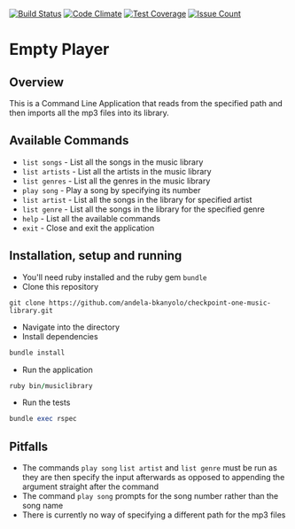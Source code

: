 [![Build Status](https://travis-ci.org/andela-bkanyolo/checkpoint-one-music-library.svg?branch=develop)](https://travis-ci.org/andela-bkanyolo/checkpoint-one-music-library)
[![Code Climate](https://codeclimate.com/github/andela-bkanyolo/checkpoint-one-music-library/badges/gpa.svg)](https://codeclimate.com/github/andela-bkanyolo/checkpoint-one-music-library)
[![Test Coverage](https://codeclimate.com/github/andela-bkanyolo/checkpoint-one-music-library/badges/coverage.svg)](https://codeclimate.com/github/andela-bkanyolo/checkpoint-one-music-library/coverage)
[![Issue Count](https://codeclimate.com/github/andela-bkanyolo/checkpoint-one-music-library/badges/issue_count.svg)](https://codeclimate.com/github/andela-bkanyolo/checkpoint-one-music-library)


# Empty Player

## Overview

This is a Command Line Application that reads from the specified path and then 
imports all the mp3 files into its library. 

## Available Commands

- ```list songs``` - List all the songs in the music library
- ```list artists``` - List all the artists in the music library
- ```list genres``` - List all the genres in the music library
- ```play song``` - Play a song by specifying its number
- ```list artist``` - List all the songs in the library for specified artist
- ```list genre``` - List all the songs in the library for the specified genre
- ```help``` - List all the available commands
- ```exit``` - Close and exit the application

## Installation, setup and running
- You'll need ruby installed and the ruby gem ```bundle``` 
- Clone this repository 
```git
git clone https://github.com/andela-bkanyolo/checkpoint-one-music-library.git
```
- Navigate into the directory
- Install dependencies
```ruby
bundle install
```
- Run the application
```ruby
ruby bin/musiclibrary
```
- Run the tests
```ruby
bundle exec rspec
```

## Pitfalls

- The commands ```play song``` ```list artist``` and ```list genre``` must be run as
 they are then specify the input afterwards as opposed to appending the argument straight
  after the command 
- The command ```play song``` prompts for the song number rather than the song name
- There is currently no way of specifying a different path for the mp3 files